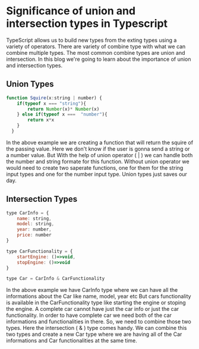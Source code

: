 
# Significance of union and intersection types in Typescript

TypeScript allows us to build new types from the exting types using a variety of operators. There are variety of combine type with what  we can combine multiple types. The most common combine types are union and intersection. In this blog we're going to learn about the importance of union and intersection types.


## Union Types
```javascript
function Squire(x:string | number) {
    if(typeof x === "string"){
        return Number(x)* Number(x)
    } else if(typeof x ===  "number"){
        return x*x
    }
  }
```

In the above example we are creating a function that will return the squire of the passing value. Here we don't know if the user is gonna send a string or a number value. But With the help of union operator ( | ) we can handle both the number and string formate for this function. Without union operator we would need to create two saperate functions, one for them for the string input types and one for the number input type. Union types just saves our day.



## Intersection Types
```javascript
type CarInfo = {
    name: string,
    model: string,
    year: number,
    price: number
}

type CarFunctionality = {
    startEngine: ()=>void,
    stopEngine: ()=>void
}

type Car = CarInfo & CarFunctionality
```

In the above example we have CarInfo type where we can have all the informations about the Car like name, model, year etc But cars functionality is  available in the CarFunctionality type like starting the engine or stoping the engine. A complete car cannot have just the car info or just the car functionality. In order to have complete car we need both of  the car informations and functionalities in there. So, we need to combine those two types. Here the intersection ( & ) type comes handy. We can combine this two types and create a new Car type where we are having all of the Car informations and Car functionalities at the same time.



